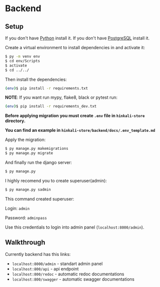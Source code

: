# Backend

## Setup

If you don't have [Python](https://www.python.org/downloads/) install it.
If you don't have [PostgreSQL](https://www.postgresql.org/download/) install it.

Create a virtual environment to install dependencies in and activate it:

```sh
$ py -m venv env
$ cd env/Scripts
$ activate
$ cd ../../
```

Then install the dependencies:

```sh
(env)$ pip install -r requirements.txt
```

**NOTE**: If you want run mypy, flake8, black or pytest run:

```sh
(env)$ pip install -r requirements_dev.txt 
```
**Before applying migration you must create `.env` file in `hinkali-store` directory.**

**You can find an example in `hinkali-store/backend/docs/.env_template.md`**

Apply the migration:

```sh
$ py manage.py makemigrations
$ py manage.py migrate
```

And finally run the django server:

```sh
$ py manage.py
```


I highly recomend you to create superuser(admin):

```sh
$ py manage.py sadmin
```
This command created superuser:

Login: `admin`

Password: `adminpass`

Use this credentials to login into admin panel (`localhost:8000/admin`).

## Walkthrough

Currently backend has this links:
- `localhost:8000/admin` - standart admin panel
- `localhost:800/api` - api endpoint
- `localhost:800/redoc` - automatic redoc documentations
- `localhost:800/swagger` - automatic swagger documentations
